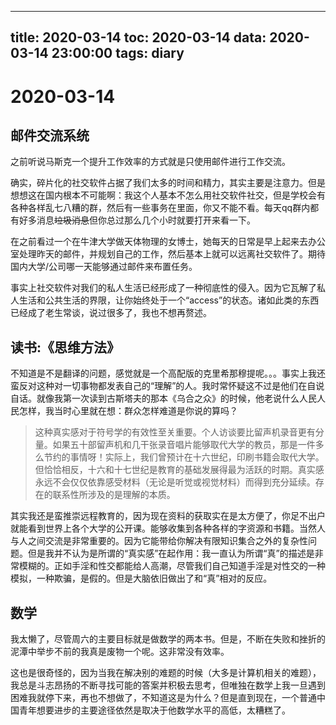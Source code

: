 
---
title: 2020-03-14
toc: 2020-03-14
data: 2020-03-14 23:00:00
tags: diary
---


#  2020-03-14

## 邮件交流系统

之前听说马斯克一个提升工作效率的方式就是只使用邮件进行工作交流。

确实，碎片化的社交软件占据了我们太多的时间和精力，其实主要是注意力。但是想想这在国内根本不可能啊：我这个人基本不怎么用社交软件社交，但是学校会有各种各样乱七八糟的群，然后有一些事务在里面，你又不能不看。每天qq群内都有好多消息~~垃圾消息~~但你总过那么几个小时就要打开来看一下。

在之前看过一个在牛津大学做天体物理的女博士，她每天的日常是早上起来去办公室处理昨天的邮件，并规划自己的工作，然后基本上就可以远离社交软件了。期待国内大学/公司哪一天能够通过邮件来布置任务。

事实上社交软件对我们的私人生活已经形成了一种彻底性的侵入。因为它瓦解了私人生活和公共生活的界限，让你始终处于一个“access”的状态。诸如此类的东西已经成了老生常谈，说过很多了，我也不想再赘述。

## 读书:《思维方法》

不知道是不是翻译的问题，感觉就是一个高配版的克里希那穆提呢。。。事实上我还蛮反对这种对一切事物都发表自己的“理解”的人。我时常怀疑这不过是他们在自说自话。就像我第一次读到古斯塔夫的那本《乌合之众》的时候，他老说什么人民人民怎样，我当时心里就在想：群众怎样难道是你说的算吗？

> 这种真实感对于符号学的有效性至关重要。个人访谈要比留声机录音更有分量。如果五十部留声机和几干张录音唱片能够取代大学的教员，那是一件多么节约的事情呀！实际上，我们曾预计在十六世纪，印刷书籍会取代大学。但恰恰相反，十六和十七世纪是教育的基础发展得最为活跃的时期。真实感永远不会仅仅依靠感受材料（无论是听觉或视觉材料）而得到充分延续。存在的联系性所涉及的是理解的本质。

其实我还是蛮推崇远程教育的，因为现在资料的获取实在是太方便了，你足不出户就能看到世界上各个大学的公开课。能够收集到各种各样的字资源和书籍。当然人与人之间交流是非常重要的。因为它能带给你解决有限知识集合之外的复杂性问题。但是我并不认为是所谓的“真实感”在起作用：我一直认为所谓“真”的描述是非常模糊的。正如手淫和性交都能给人高潮，尽管我们自己知道手淫是对性交的一种模拟，一种欺骗，是假的。但是大脑依旧做出了和“真”相对的反应。

## 数学

我太懒了，尽管周六的主要目标就是做数学的两本书。但是，不断在失败和挫折的泥潭中举步不前的我真是废物一个呢。这非常没有效率。

这也是很奇怪的，因为当我在解决别的难题的时候（大多是计算机相关的难题），我总是斗志昂扬的不断寻找可能的答案并积极去思考，但唯独在数学上我一旦遇到困难我就停下来，再也不想做了，不知道这是为什么？但是直到现在，一个普通中国青年想要进步的主要途径依然是取决于他数学水平的高低，太糟糕了。

